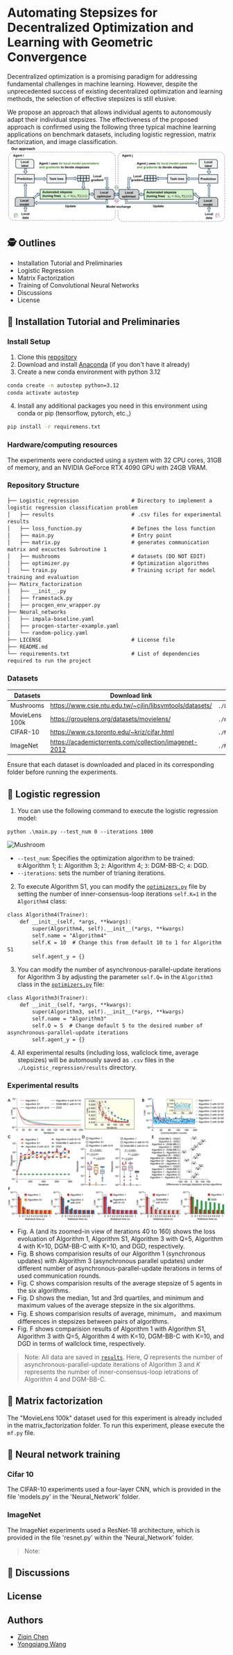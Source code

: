 # Automating Stepsizes for Decentralized Optimization and Learning with Geometric Convergence
Decentralized optimization is a promising paradigm for addressing fundamental challenges in machine learning. However, despite the unprecedented success of existing decentralized optimization and learning methods, the selection of effective stepsizes is still elusive.

We propose an approach that allows individual agents to autonomously adapt their individual stepsizes. 
The effectiveness of the proposed approach is confirmed using the following three typical machine learning applications on benchmark datasets, including logistic regression, matrix factorization, and image classification.
![Introduction](https://github.com/cziqin/Automated_Stepsizes/blob/main/figures/introduction.png)
## 🕵️ Outlines
- Installation Tutorial and Preliminaries
- Logistic Regression
- Matrix Factorization
- Training of Convolutional Neural Networks
- Discussions
- License

## 🔧 Installation Tutorial and Preliminaries

### Install Setup
1. Clone this [repository](https://github.com/cziqin/Automated_Stepsizes/tree/main)
2. Download and install [Anaconda](https://www.anaconda.com) (if you don't have it already)
3. Create a new conda environment with python 3.12
```bash
conda create -n autostep python=3.12
conda activate autostep
```
4. Install any additional packages you need in this environment using conda or pip (tensorflow, pytorch, etc.,)
```sh
pip install -r requiremens.txt
```

### Hardware/computing resources
The experiments were conducted using a system with 32 CPU cores, 31GB of memory, and an NVIDIA GeForce RTX 4090 GPU with 24GB VRAM.

### Repository Structure

```
├── Logistic_regression                 # Directory to implement a logistic regression classification problem
│   ├── results                         # .csv files for experimental results
│   ├── loss_function.py                # Defines the loss function 
│   ├── main.py                         # Entry point
│   ├── matrix.py                       # generates communication matrix and excuctes Subroutine 1
│   ├── mushrooms                       # datasets (DO NOT EDIT)
│   ├── optimizer.py                    # Optimization algorithms
│   └── train.py                        # Training script for model training and evaluation
├── Matirx_factorization
│   ├── __init__.py
│   ├── framestack.py                   
│   ├── procgen_env_wrapper.py          
├── Neural_networks                         
│   ├── impala-baseline.yaml            
│   ├── procgen-starter-example.yaml    
│   └── random-policy.yaml              
├── LICENSE                             # License file
├── README.md                                             
└── requirements.txt                    # List of dependencies required to run the project             
```

### Datasets
| Datasets | Download link | Storage Location|
| ------ | ------ | ------|
| Mushrooms | https://www.csie.ntu.edu.tw/~cjlin/libsvmtools/datasets/ |`./Logistic_regression/`|
| MovieLens 100k | https://grouplens.org/datasets/movielens/|`./matrix_factorization/data/`|
| CIFAR-10 | https://www.cs.toronto.edu/~kriz/cifar.html |`./Neural_networks/data/`|
| ImageNet | https://academictorrents.com/collection/imagenet-2012 |`./Neural_networks/data/`|

Ensure that each dataset is downloaded and placed in its corresponding folder before running the experiments.

## 💪 Logistic regression
1. You can use the following command to execute the logistic regression model:
```
python .\main.py --test_num 0 --iterations 1000
```
![Mushroom](https://github.com/cziqin/Automated_Stepsizes/blob/main/figures/mushroom.gif)
- `--test_num`: Specifies the optimization algorithm to be trained:\
`0`:Algorithm 1;
`1`: Algorithm 3;
`2`: Algorithm 4;
`3`: DGM-BB-C;
`4`: DGD.
- `--iterations`: sets the number of trianing iterations.
2. To execute Algorithm S1, you can modify the [`optimizers.py`](https://github.com/cziqin/Automated_Stepsizes/blob/main/Logistic_regression/optimizers.py) file by setting the number of inner-consensus-loop iterations `self.K=1` in the `Algorithm4` class:
```
class Algorithm4(Trainer):
    def __init__(self, *args, **kwargs):
        super(Algorithm4, self).__init__(*args, **kwargs)
        self.name = "Algorithm4"
        self.K = 10  # Change this from default 10 to 1 for Algorithm S1
        self.agent_y = {}
```
3. You can modify the number of asynchronous-parallel-update iterations for Algorithm 3 by adjusting the parameter `self.Q=` in the `Algorithm3` class in the [`optimizers.py`](https://github.com/cziqin/Automated_Stepsizes/blob/main/Logistic_regression/optimizers.py) file:
```
class Algorithm3(Trainer):
    def __init__(self, *args, **kwargs):
        super(Algorithm3, self).__init__(*args, **kwargs)
        self.name = "Algorithm3"
        self.Q = 5  # Change default 5 to the desired number of asynchronous-parallel-update iterations
        self.agent_y = {}
```
4. All experimental results (including loss, wallclock time, average stepsizes) will be automously saved as `.csv` files in the `./Logistic_regression/results` directory. 
### Experimental results
![Fig3](https://github.com/cziqin/Automated_Stepsizes/blob/main/figures/mushrooms_png.png)

- Fig. A (and its zoomed-in view of iterations 40 to 160) shows the loss evoluation of Algorithm 1, Algorithm S1, Algorithm 3 with Q=5, Algorithm 4 with K=10, DGM-BB-C with K=10, and DGD, respectively.
- Fig. B shows comparision results of our Algorithm 1 (synchronous updates) with Algorithm 3 (asynchronous parallel updates) under different number of asynchronous-parallel-update iterations in terms of used communication rounds.
- Fig. C shows comparision results of the average stepsize of 5 agents in the six algorithms.
- Fig. D shows the median, 1st and 3rd quartiles, and minimum and maximum values of the average stepsize in the six algorithms.
- Fig. E shows comparision results of average, minimum， and maximum differences in stepsizes between pairs of algorithms.
- Fig. F shows comparision results of Algorithm 1 with Algorithm S1, Algorithm 3 with Q=5, Algorithm 4 with K=10, DGM-BB-C with K=10, and DGD in terms of wallclock time, respectively.

> Note: All data are saved in [`results`](https://github.com/cziqin/Automated_Stepsizes/tree/main/Logistic_regression/results). Here, $Q$ represents the number of asynchronous-parallel-update iterations of Algorithm 3 and $K$ represents the number of inner-consensus-loop ietrations of Algorithm 4 and DGM-BB-C.

## 💪 Matrix factorization
The "MovieLens 100k" dataset used for this experiment is already included in the matrix_factorization folder. To run this experiment, please execute the ``mf.py`` file.

## 💪 Neural network training
### Cifar 10
The CIFAR-10 experiments used a four-layer CNN, which is provided in the file 'models.py' in the 'Neural_Network' folder.

### ImageNet
The ImageNet experiments used a ResNet-18 architecture, which is provided in the file 'resnet.py' within the 'Neural_Network' folder.

> Note:

## 🚀 Discussions

## License

## Authors
- [Ziqin Chen](https://scholar.google.com/citations?user=i-IM2rIAAAAJ&hl=zh-CN)
- [Yongqiang Wang](https://scholar.google.com/citations?hl=zh-CN&user=shSZpGUAAAAJ)
